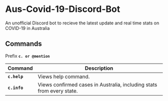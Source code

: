 # Aus-Covid-19-Discord-Bot
An unofficial Discord bot to recieve the latest update and real time stats on COVID-19 in Australia

## Commands
Prefix **`c. or @mention`**

| Command | Description |
|-------|-----------|
| **`c.help`** | Views help command. |
| **`c.info`** | Views confirmed cases in Australia, including stats from every state. |
